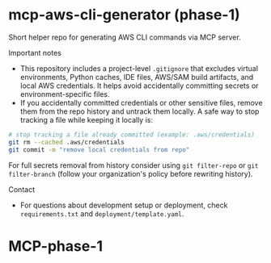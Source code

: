# mcp-aws-cli-generator (phase-1)

Short helper repo for generating AWS CLI commands via MCP server.

Important notes
- This repository includes a project-level `.gitignore` that excludes virtual environments, Python caches, IDE files, AWS/SAM build artifacts, and local AWS credentials. It helps avoid accidentally committing secrets or environment-specific files.
- If you accidentally committed credentials or other sensitive files, remove them from the repo history and untrack them locally. A safe way to stop tracking a file while keeping it locally is:

```bash
# stop tracking a file already committed (example: .aws/credentials)
git rm --cached .aws/credentials
git commit -m "remove local credentials from repo"
```

For full secrets removal from history consider using `git filter-repo` or `git filter-branch` (follow your organization's policy before rewriting history).

Contact
- For questions about development setup or deployment, check `requirements.txt` and `deployment/template.yaml`.

# MCP-phase-1
